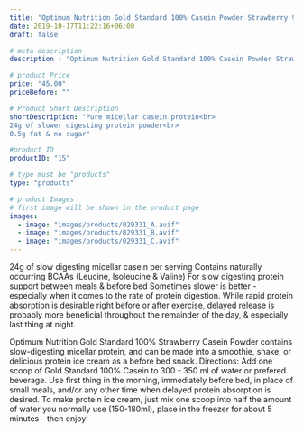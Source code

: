```yaml
---
title: "Optimum Nutrition Gold Standard 100% Casein Powder Strawberry 924g"
date: 2019-10-17T11:22:16+06:00
draft: false

# meta description
description : "Optimum Nutrition Gold Standard 100% Casein Powder Strawberry 924g"

# product Price
price: "45.00"
priceBefore: ""

# Product Short Description
shortDescription: "Pure micellar casein protein<br>
24g of slower digesting protein powder<br>
0.5g fat & no sugar"

#product ID
productID: "15"

# type must be "products"
type: "products"

# product Images
# first image will be shown in the product page
images:
  - image: "images/products/029331_A.avif"
  - image: "images/products/029331_B.avif"
  - image: "images/products/029331_C.avif"
---
```


24g of slow digesting micellar casein per serving
Contains naturally occurring BCAAs (Leucine, Isoleucine & Valine)
For slow digesting protein support between meals & before bed
Sometimes slower is better - especially when it comes to the rate of protein digestion. While rapid protein absorption is desirable right before or after exercise, delayed release is probably more beneficial throughout the remainder of the day, & especially last thing at night.


Optimum Nutrition Gold Standard 100% Strawberry Casein Powder contains slow-digesting micellar protein, and can be made into a smoothie, shake, or delicious protein ice cream as a before bed snack.
Directions: Add one scoop of Gold Standard 100% Casein to 300 - 350 ml of water or prefered beverage. Use first thing in the morning, immediately before bed, in place of small meals, and/or any other time when delayed protein absorption is desired. To make protein ice cream, just mix one scoop into half the amount of water you normally use (150-180ml), place in the freezer for about 5 minutes - then enjoy!
